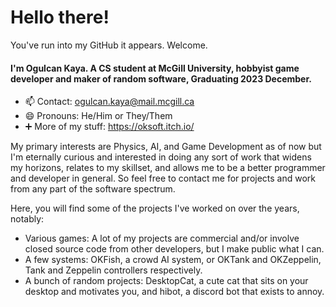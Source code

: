 # Hello there!

You've run into my GitHub it appears. Welcome.
#### I'm Ogulcan Kaya. A CS student at McGill University, hobbyist game developer and maker of random software, Graduating 2023 December.
- 📫 Contact: ogulcan.kaya@mail.mcgill.ca
- 😄 Pronouns: He/Him or They/Them
- ➕ More of my stuff: https://oksoft.itch.io/

My primary interests are Physics, AI, and Game Development as of now but I'm eternally curious and interested in doing any sort of work that widens my horizons, relates to my skillset, and allows me to be a better programmer and developer in general. So feel free to contact me for projects and work from any part of the software spectrum.

Here, you will find some of the projects I've worked on over the years, notably:
- Various games: A lot of my projects are commercial and/or involve closed source code from other developers, but I make public what I can.
- A few systems: OKFish, a crowd AI system, or OKTank and OKZeppelin, Tank and Zeppelin controllers respectively.
- A bunch of random projects: DesktopCat, a cute cat that sits on your desktop and motivates you, and hibot, a discord bot that exists to annoy.

<!--
**RapidKebab/RapidKebab** is a ✨ _special_ ✨ repository because its `README.md` (this file) appears on your GitHub profile.

Here are some ideas to get you started:

- 🔭 I’m currently working on ...
- 🌱 I’m currently learning ...
- 👯 I’m looking to collaborate on ...
- 🤔 I’m looking for help with ...
- 💬 Ask me about ...
- 📫 How to reach me: ...
- 😄 Pronouns: ...
- ⚡ Fun fact: ...
-->
